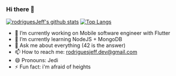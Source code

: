 ### Hi there 👋

<!--
**rodriguesJeff/rodriguesjeff** is a ✨ _special_ ✨ repository because its `README.md` (this file) appears on your GitHub profile.
-->
[![rodriguesJeff's github stats](https://github-readme-stats.vercel.app/api?username=rodriguesJeff)](https://github.com/anuraghazra/github-readme-stats) [![Top Langs](https://github-readme-stats.vercel.app/api/top-langs/?username=rodriguesJeff&layout=compact)](https://github.com/anuraghazra/github-readme-stats)
- 🔭 I’m currently working on Mobile software engineer with Flutter
- 🌱 I’m currently learning NodeJS + MongoDB
- 💬 Ask me about everything (42 is the answer)
- 📫 How to reach me: rodriguesjeff.dev@gmail.com
- 😄 Pronouns: Jedi
- ⚡ Fun fact: i'm afraid of heights
